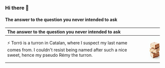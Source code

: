 ### Hi there 👋

#### The answer to the question you never intended to ask

|The answer to the question you never intended to ask|<span style="font-weight:normal"></span>|
|:---|---:|
|⚡ Torró is a turron in Catalan, where I suspect my last name comes from. I couldn't resist being named after such a nice sweet, hence my pseudo Rémy the turron. |<img src="turron.jpeg" alt="Image" width="80" height="80" style="margin-left: 10px;">|


<!--
**remyeltorro/remyeltorro** is a ✨ _special_ ✨ repository because its `README.md` (this file) appears on your GitHub profile.

Here are some ideas to get you started:

- 🔭 I’m currently working on ...
- 🌱 I’m currently learning ...
- 👯 I’m looking to collaborate on ...
- 🤔 I’m looking for help with ...
- 💬 Ask me about ...
- 📫 How to reach me: ...
- 😄 Pronouns: ...
- ⚡ Fun fact: ...
-->
